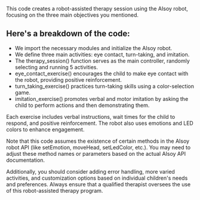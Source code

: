 This code creates a robot-assisted therapy session using the AIsoy robot, focusing on the three main objectives you mentioned. 

## Here's a breakdown of the code:
- We import the necessary modules and initialize the AIsoy robot.
- We define three main activities: eye contact, turn-taking, and imitation.
- The therapy_session() function serves as the main controller, randomly selecting and running 5 activities.
- eye_contact_exercise() encourages the child to make eye contact with the robot, providing positive reinforcement.
- turn_taking_exercise() practices turn-taking skills using a color-selection game.
- imitation_exercise() promotes verbal and motor imitation by asking the child to perform actions and then demonstrating them.

Each exercise includes verbal instructions, wait times for the child to respond, and positive reinforcement. The robot also uses emotions and LED colors to enhance engagement.

Note that this code assumes the existence of certain methods in the AIsoy robot API (like setEmotion, moveHead, setLedColor, etc.). You may need to adjust these method names or parameters based on the actual AIsoy API documentation.

Additionally, you should consider adding error handling, more varied activities, and customization options based on individual children's needs and preferences. Always ensure that a qualified therapist oversees the use of this robot-assisted therapy program.